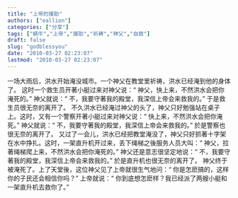 ```yaml
---
title: "上帝的援助"
authors: ["eallion"]
categories: ["分享"]
tags: ["蜗牛","上帝","援助","祈祷","神父","自救"]
draft: false
slug: "godblessyou"
date: "2010-03-27 02:23:07"
lastmod: "2010-03-27 02:23:07"
---
```


一场大雨后，洪水开始淹没城市。一个神父在教堂里祈祷，洪水已经淹到他的身体了。
这时一个救生员开著小艇过来对神父说：&ldquo; 神父，快上来，不然洪水会把你淹死的。&rdquo; 神父就说：&ldquo; 不，我要守著我的殿堂，我深信上帝会来救我的。&rdquo; 于是救生员很无奈的离开了。
不久洪水已经淹过神父的头了，神父只好勉强站在桌子上。这时，又有一个警察开著小艇过来对神父说：&ldquo; 快上来，不然洪水会把你淹死。&rdquo; 神父就说：&ldquo; 不，我要守著我的殿堂，我深信上帝会来救我的。&rdquo; 於是警察也很无奈的离开了。
又过了一会儿，洪水已经把教堂淹没了，神父只好抓著十字架在水中挣扎。这时，一架直升机开过来，丢下绳梯之後服务人员大叫：&ldquo; 神父，拉著绳梯爬上来，不然洪水会把你淹死的。&rdquo; 神父还是意志很坚定地说：&ldquo; 不，我要守著我的殿堂，我深信上帝会来救我的。&rdquo; 於是直升机也很无奈的离开了。
神父终于被淹死了。上了天堂後，这位神父见了上帝就很生气地问：&ldquo; 你是怎麽搞的，这样你的子民还会相信你吗？&rdquo; 上帝就说：&ldquo; 你到底想怎麽样？我已经派了两艘小艇和一架直升机去救你了。&rdquo;
    &nbsp;

